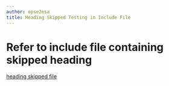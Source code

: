 ```yaml
---
author: opse2esa
title: Heading Skipped Testing in Include File
---
```


# Refer to include file containing skipped heading
[heading skipped file](includes/HeadingSkipped.md)
